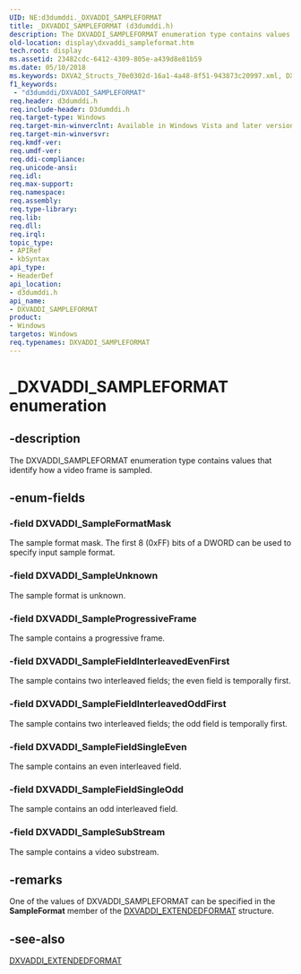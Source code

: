 ```yaml
---
UID: NE:d3dumddi._DXVADDI_SAMPLEFORMAT
title: _DXVADDI_SAMPLEFORMAT (d3dumddi.h)
description: The DXVADDI_SAMPLEFORMAT enumeration type contains values that identify how a video frame is sampled.
old-location: display\dxvaddi_sampleformat.htm
tech.root: display
ms.assetid: 23482cdc-6412-4309-805e-a439d8e81b59
ms.date: 05/10/2018
ms.keywords: DXVA2_Structs_70e0302d-16a1-4a48-8f51-943873c20997.xml, DXVADDI_SAMPLEFORMAT, DXVADDI_SAMPLEFORMAT enumeration [Display Devices], DXVADDI_SampleFieldInterleavedEvenFirst, DXVADDI_SampleFieldInterleavedOddFirst, DXVADDI_SampleFieldSingleEven, DXVADDI_SampleFieldSingleOdd, DXVADDI_SampleFormatMask, DXVADDI_SampleProgressiveFrame, DXVADDI_SampleSubStream, DXVADDI_SampleUnknown, _DXVADDI_SAMPLEFORMAT, d3dumddi/DXVADDI_SAMPLEFORMAT, d3dumddi/DXVADDI_SampleFieldInterleavedEvenFirst, d3dumddi/DXVADDI_SampleFieldInterleavedOddFirst, d3dumddi/DXVADDI_SampleFieldSingleEven, d3dumddi/DXVADDI_SampleFieldSingleOdd, d3dumddi/DXVADDI_SampleFormatMask, d3dumddi/DXVADDI_SampleProgressiveFrame, d3dumddi/DXVADDI_SampleSubStream, d3dumddi/DXVADDI_SampleUnknown, display.dxvaddi_sampleformat
f1_keywords:
 - "d3dumddi/DXVADDI_SAMPLEFORMAT"
req.header: d3dumddi.h
req.include-header: D3dumddi.h
req.target-type: Windows
req.target-min-winverclnt: Available in Windows Vista and later versions of the Windows operating systems.
req.target-min-winversvr: 
req.kmdf-ver: 
req.umdf-ver: 
req.ddi-compliance: 
req.unicode-ansi: 
req.idl: 
req.max-support: 
req.namespace: 
req.assembly: 
req.type-library: 
req.lib: 
req.dll: 
req.irql: 
topic_type:
- APIRef
- kbSyntax
api_type:
- HeaderDef
api_location:
- d3dumddi.h
api_name:
- DXVADDI_SAMPLEFORMAT
product:
- Windows
targetos: Windows
req.typenames: DXVADDI_SAMPLEFORMAT
---
```


# _DXVADDI_SAMPLEFORMAT enumeration


## -description


The DXVADDI_SAMPLEFORMAT enumeration type contains values that identify how a video frame is sampled.


## -enum-fields




### -field DXVADDI_SampleFormatMask

The sample format mask. The first 8 (0xFF) bits of a DWORD can be used to specify input sample format.


### -field DXVADDI_SampleUnknown

The sample format is unknown.


### -field DXVADDI_SampleProgressiveFrame

The sample contains a progressive frame.


### -field DXVADDI_SampleFieldInterleavedEvenFirst

The sample contains two interleaved fields; the even field is temporally first.


### -field DXVADDI_SampleFieldInterleavedOddFirst

The sample contains two interleaved fields; the odd field is temporally first.


### -field DXVADDI_SampleFieldSingleEven

The sample contains an even interleaved field.


### -field DXVADDI_SampleFieldSingleOdd

The sample contains an odd interleaved field.


### -field DXVADDI_SampleSubStream

The sample contains a video substream.


## -remarks



One of the values of DXVADDI_SAMPLEFORMAT can be specified in the <b>SampleFormat</b> member of the <a href="https://docs.microsoft.com/windows-hardware/drivers/ddi/d3dumddi/ns-d3dumddi-_dxvaddi_extendedformat">DXVADDI_EXTENDEDFORMAT</a> structure.




## -see-also




<a href="https://docs.microsoft.com/windows-hardware/drivers/ddi/d3dumddi/ns-d3dumddi-_dxvaddi_extendedformat">DXVADDI_EXTENDEDFORMAT</a>
 

 

